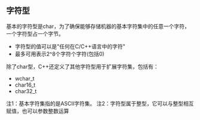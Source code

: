 ## 字符型
基本的字符型是char，为了确保能够存储机器的基本字符集中的任意一个字符，一个字符型占一个字节。
- 字符型的值可以是"任何在C/C++语言中的字符"
- 最多可用表示2^8个字符个字符(包括0)

除了char型，C++还定义了其他字符型用于扩展字符集，包括有：
- wchar_t
- char16_t
- char32_t

注1：基本字符集指的是ASCII字符集。
注2：字符型属于整型，它可以与整型相互赋值，也可以参数整数运算
